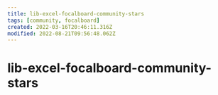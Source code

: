 ```yaml
---
title: lib-excel-focalboard-community-stars
tags: [community, focalboard]
created: 2022-03-16T20:46:11.316Z
modified: 2022-08-21T09:56:48.062Z
---
```


# lib-excel-focalboard-community-stars


